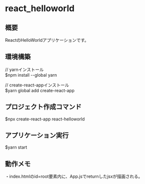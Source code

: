 # react_helloworld

## 概要
ReactのHelloWorldアプリケーションです。

## 環境構築
// yarnインストール  
$npm install --global yarn  

// create-react-appインストール  
$yarn global add create-react-app  

## プロジェクト作成コマンド
$npx create-react-app react-helloworld

## アプリケーション実行
$yarn start

## 動作メモ
・index.htmlのid=root要素内に、App.jsでreturnしたjsxが描画される。
